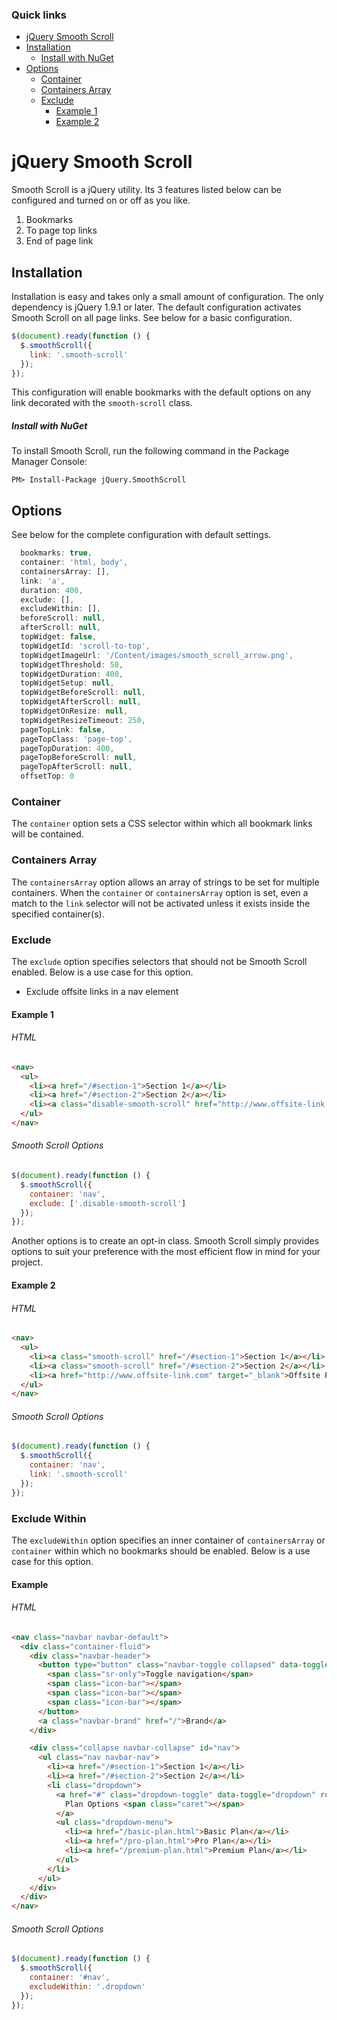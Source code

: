 ### Quick links
- [jQuery Smooth Scroll](#jquery-smooth-scroll)
- [Installation](#installation)
    - [Install with NuGet](#install-with-nuget)
- [Options](#options)
    - [Container](#container)
    - [Containers Array](#containers-array)
    - [Exclude](#exclude)
        - [Example 1](#example-1)
        - [Example 2](#example-2)

# jQuery Smooth Scroll

Smooth Scroll is a jQuery utility. Its 3 features listed below can be configured and turned on or off as you like.
1. Bookmarks
2. To page top links
3. End of page link

## Installation
Installation is easy and takes only a small amount of configuration. The only dependency is jQuery 1.9.1 or later. The default configuration activates Smooth Scroll on all page links. See below for a basic configuration.

```javascript
$(document).ready(function () {
  $.smoothScroll({
    link: '.smooth-scroll'
  });
});
```
This configuration will enable bookmarks with the default options on any link decorated with the `smooth-scroll` class.

##### Install with NuGet
To install Smooth Scroll, run the following command in the Package Manager Console:

```
PM> Install-Package jQuery.SmoothScroll
```

## Options
See below for the complete configuration with default settings.

```javascript
  bookmarks: true,
  container: 'html, body',
  containersArray: [],
  link: 'a',
  duration: 400,
  exclude: [],
  excludeWithin: [],
  beforeScroll: null,
  afterScroll: null,
  topWidget: false,
  topWidgetId: 'scroll-to-top',
  topWidgetImageUrl: '/Content/images/smooth_scroll_arrow.png',
  topWidgetThreshold: 50,
  topWidgetDuration: 400,
  topWidgetSetup: null,
  topWidgetBeforeScroll: null,
  topWidgetAfterScroll: null,
  topWidgetOnResize: null,
  topWidgetResizeTimeout: 250,
  pageTopLink: false,
  pageTopClass: 'page-top',
  pageTopDuration: 400,
  pageTopBeforeScroll: null,
  pageTopAfterScroll: null,
  offsetTop: 0
```

### Container
The `container` option sets a CSS selector within which all bookmark links will be contained.

### Containers Array
The `containersArray` option allows an array of strings to be set for multiple containers. When the `container` or `containersArray` option is set, even a match to the `link` selector will not be activated unless it exists inside the specified container(s).

### Exclude
The `exclude` option specifies selectors that should not be Smooth Scroll enabled. Below is a use case for this option.
* Exclude offsite links in a nav element

#### Example 1

###### HTML
```html
<nav>
  <ul>
    <li><a href="/#section-1">Section 1</a></li>
    <li><a href="/#section-2">Section 2</a></li>
    <li><a class="disable-smooth-scroll" href="http://www.offsite-link.com" target="_blank">Offsite Page</a></li>
  </ul>
</nav>
```

###### Smooth Scroll Options
```javascript
$(document).ready(function () {
  $.smoothScroll({
    container: 'nav',
    exclude: ['.disable-smooth-scroll']
  });
});
```

Another options is to create an opt-in class. Smooth Scroll simply provides options to suit your preference with the most efficient flow in mind for your project.

#### Example 2

###### HTML
```html
<nav>
  <ul>
    <li><a class="smooth-scroll" href="/#section-1">Section 1</a></li>
    <li><a class="smooth-scroll" href="/#section-2">Section 2</a></li>
    <li><a href="http://www.offsite-link.com" target="_blank">Offsite Page</a></li>
  </ul>
</nav>
```

###### Smooth Scroll Options
```javascript
$(document).ready(function () {
  $.smoothScroll({
    container: 'nav',
    link: '.smooth-scroll'
  });
});
```

### Exclude Within
The `excludeWithin` option specifies an inner container of `containersArray` or `container` within which no bookmarks should be enabled. Below is a use case for this option.

#### Example

###### HTML
```html
<nav class="navbar navbar-default">
  <div class="container-fluid">
    <div class="navbar-header">
      <button type="button" class="navbar-toggle collapsed" data-toggle="collapse" data-target="#nav" aria-expanded="false">
        <span class="sr-only">Toggle navigation</span>
        <span class="icon-bar"></span>
        <span class="icon-bar"></span>
        <span class="icon-bar"></span>
      </button>
      <a class="navbar-brand" href="/">Brand</a>
    </div>

    <div class="collapse navbar-collapse" id="nav">
      <ul class="nav navbar-nav">
        <li><a href="/#section-1">Section 1</a></li>
        <li><a href="/#section-2">Section 2</a></li>
        <li class="dropdown">
          <a href="#" class="dropdown-toggle" data-toggle="dropdown" role="button" aria-haspopup="true" aria-expanded="false">
            Plan Options <span class="caret"></span>
          </a>
          <ul class="dropdown-menu">
            <li><a href="/basic-plan.html">Basic Plan</a></li>
            <li><a href="/pro-plan.html">Pro Plan</a></li>
            <li><a href="/premium-plan.html">Premium Plan</a></li>
          </ul>
        </li>
      </ul>
    </div>
  </div>
</nav>
```

###### Smooth Scroll Options
```javascript
$(document).ready(function () {
  $.smoothScroll({
    container: '#nav',
    excludeWithin: '.dropdown'
  });
});
```
